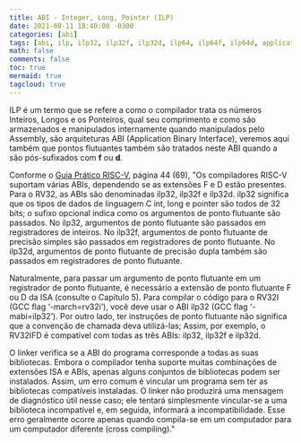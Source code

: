 ```yaml
---
title: ABI - Integer, Long, Pointer (ILP)
date: 2021-08-11 18:40:00 -0300
categories: [abi]
tags: [abi, ilp, ilp32, ilp32f, ilp32d, ilp64, ilp64f, ilp64d, application binary interface, integer, long, pointer, float, float point, soft float point, hard float point]    
math: false
comments: false
toc: true
mermaid: true
tagcloud: true
---
```


ILP é um termo que se refere a como o compilador trata os números Inteiros, Longos e os Ponteiros, qual seu comprimento e como são armazenados e manipulados internamente quando manipulados pelo Assembly, são arquiteturas ABI (Application Binary Interface), veremos aqui também que pontos flutuantes também são tratados neste ABI quando a são pós-sufixados com **f** ou **d**.

Conforme o [Guia Prático RISC-V](https://keybase.pub/carlosdelfino/mcu%20-%20cpu/risc-v/guia-pratico-risc-v-1.0.0.pdf), página 44 (69), "Os compiladores RISC-V suportam várias ABIs, dependendo se as extensões F e D estão presentes. Para o RV32, as ABIs são denominadas ilp32, ilp32f e ilp32d. ilp32 significa que os tipos de dados de linguagem C int, long e pointer são todos de 32 bits; o sufixo opcional indica como os argumentos de ponto flutuante são passados. No ilp32, argumentos de ponto flutuante são passados em registradores de inteiros. No ilp32f, argumentos de ponto flutuante de precisão simples são passados em registradores de ponto flutuante. No ilp32d, argumentos de ponto flutuante de precisão dupla também são passados em registradores de ponto flutuante.

Naturalmente, para passar um argumento de ponto flutuante em um registrador de ponto flutuante, é necessário a extensão de ponto flutuante F ou D da ISA (consulte o Capítulo 5).  Para compilar o código para o RV32I (GCC flag ‘-march=rv32i’), você deve usar o ABI ilp32 (GCC flag ‘-mabi=ilp32’). Por outro lado, ter instruções de ponto flutuante não significa que a convenção de chamada deva utilizá-las; Assim, por exemplo, o RV32IFD é compatível com todas as três ABIs: ilp32, ilp32f e ilp32d.

O linker verifica se a ABI do programa corresponde a todas as suas bibliotecas. Embora o compilador tenha suporte muitas combinações de extensões ISA e ABIs, apenas alguns conjuntos de bibliotecas podem ser instalados. Assim, um erro comum é vincular um programa sem ter as bibliotecas compatíveis instaladas. O linker não produzirá uma mensagem de diagnóstico útil nesse caso; ele tentará simplesmente vincular-se a uma biblioteca incompatível e, em seguida, informará a incompatibilidade. Esse erro geralmente ocorre apenas quando compila-se em um computador para um computador diferente (cross compiling)."
